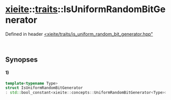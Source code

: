 # [xieite](../../xieite.md)\:\:[traits](../../traits.md)\:\:IsUniformRandomBitGenerator
Defined in header [<xieite/traits/is_uniform_random_bit_generator.hpp"](../../../include/xieite/uniform_random_bit_generator.hpp)

&nbsp;

## Synopses
#### 1)
```cpp
template<typename Type>
struct IsUniformRandomBitGenerator
: std::bool_constant<xieite::concepts::UniformRandomBitGenerator<Type>> {};
```
